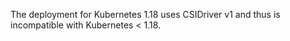 The deployment for Kubernetes 1.18 uses CSIDriver v1 and
thus is incompatible with Kubernetes < 1.18.
